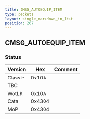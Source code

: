 ```yaml
---
title: CMSG_AUTOEQUIP_ITEM
type: packets
layout: single_markdown_in_list
position: 267
---
```


## CMSG_AUTOEQUIP_ITEM

### Status

Version    | Hex        | Comment
---------- | ---------- | ---------- 
Classic    | 0x10A      | 
TBC        |            | 
WotLK      | 0x10A      | 
Cata       | 0x4304     | 
MoP        | 0x4304     | 